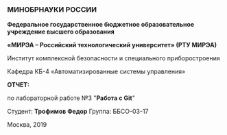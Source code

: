 
<h3>МИНОБРНАУКИ РОССИИ</h3>
<b>Федеральное государственное бюджетное образовательное учреждение высшего образования</b>

<b>«МИРЭА – Российский технологический университет» (РТУ МИРЭА)</b>

Институт комплексной безопасности и специального приборостроения

Кафедра КБ-4 «Автоматизированные системы управления»

<b>ОТЧЕТ:</b>

по лабораторной работе №3 "<b>Работа с Git</b>"

Студент: <b>Трофимов Федор</b>
Группа: ББСО-03-17

Москва, 2019
